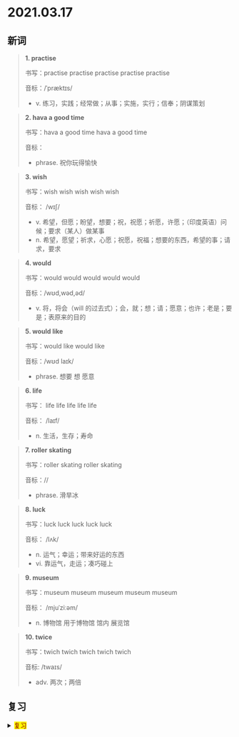 # 2021.03.17

## 新词


> **1. practise**
>
> 书写：practise practise practise practise practise
>
> 音标：/ˈpræktɪs/
>
> - v. 练习，实践；经常做；从事；实施，实行；信奉；阴谋策划



> **2. hava a good time**
>
> 书写：hava a good time hava a good time
>
> 音标：
>
> - phrase. 祝你玩得愉快


> **3. wish**
>
> 书写：wish wish wish wish wish
>
> 音标： /wɪʃ/
>
> - v. 希望，但愿；盼望，想要；祝，祝愿；祈愿，许愿；（印度英语）问候；要求（某人）做某事
> - n. 希望，愿望；祈求，心愿；祝愿，祝福；想要的东西，希望的事；请求，要求


> **4. would**
>
> 书写：would would would would would
>
> 音标：/wʊd,wəd,əd/
>
> - v. 将，将会（will 的过去式）；会，就；想；请；愿意；也许；老是；要是；表原来的目的

> **5. would like**
>
> 书写：would like would like
>
> 音标：/wʊd laɪk/
>
> - phrase. 想要 想 愿意




> **6. life**
>
> 书写： life life life life life
>
> 音标： /laɪf/
>
> - n. 生活，生存；寿命


> **7. roller skating**
>
> 书写：roller skating roller skating
>
> 音标：//
>
> - phrase. 滑旱冰




> **8. luck**
>
> 书写：luck luck luck luck luck
>
> 音标： /lʌk/
>
> - n. 运气；幸运；带来好运的东西
> - vi. 靠运气，走运；凑巧碰上

> **9. museum**
>
> 书写：museum museum museum museum museum
>
> 音标： /mjuˈziːəm/
>
> - n. 博物馆 用于博物馆 馆内 展览馆


> **10. twice**
> 
> 书写：twich twich twich twich twich
>
> 音标:  /twaɪs/
>
> - adv. 两次；两倍


## 复习

<details> 
  <summary><mark><font color=darkred>复习</font></mark></summary>
  <br/>feel feel 感觉；感受；体会到；感到；
  <br/>show show 显示；说明；证明；表名；
  <br/>collect collect 收集；搜集；采集；收藏；
  <br/>allow allow 允许；准许；给予；承认；
  <br/>meeting meeting 集合；汇合；会合；会议；集会；会面；
  <br/>past past 经过；通过；从前；过去的；
  <br/>dangerous dangerous 有危险的；引起危险的；不安全的；
  <br/>time time 时间；时候；次；时代；计时；
  <br/>quarter quarter 季度；一刻钟；宿舍；四等份之一；
  <br/>over there over there 在那边；到那边；在那儿；
  <br/>diary diary 日记；记事簿；日记簿；
  <br/>collect collect 收集；搜集；采集；收藏；
  <br/>fish fish 鱼；鱼肉；捕鱼；钓鱼；
  <br/>bored bored 烦闷的；厌烦的；感到厌倦的；
  <br/>past past 经过；过去；从前；超过；晚于；逝去；昔日的；刚过去的；刚结束的；
  <br/>ground ground 地面；土；土地；土壤；依据；根据；理由；
  <br/>best best 最好的；最出色的；最优秀的；最愉快的；胜过；打败；
  <br/>quarter quarter 季度；一刻钟；四等分之一；给...提供宿舍；
  <br/>over there over there 在那儿；在那边；到那边；
  <br/>diary diary 日记；日记簿；记事簿；
  <br/>circle circle 圆；圈；圆圈；圆形；圈出；环行；圈起；
  <br/>geography geography 地理学；地理环境；地理；地形；
  <br/>bored bored 厌烦的；感到厌倦的；烦闷的；
  <br/>chat chat 聊天；闲聊；闲谈；网上聊天；
  <br/>each each 每个 各自 每次 每一
  <br/>advantage advantage advantage 优势；优点；有利条件；有利因数；有利于；有助于；
  <br/>complete complete 完成；结束；完全的；全部的；
  <br/>down down 向下；下；击倒；下降；下跌；降低；
  <br/>bottom bottom 底部；底层；水底；臀部；最后的；尽头的；
  <br/>collect collect 收集；搜集；采集；收藏；
  <br/>just just 只是；刚才；就；仅仅；公正的；正义的；正当的；合理的；正直的人；公正的人；
  <br/>past past 经过；从前；过去的；以前；超过；逝去；
  <br/>blow blow 吹；刮；吹动；吹奏；击；击打；猛击
  <br/>each each 每个；各自；每一；每次；
  <br/>advantage advantage 优势；有利条件；优点；
  <br/>which which 哪个；那；哪一个
  <br/>quarter quarter 
  <br/>over there
  <br/>diary diary 
  <br/>just just 只是；仅仅；刚才；就；公正的；合理的；正义的；正当的；
  <br/>biology biology 生物；生物学；
  <br/>master master 专家；能手；高手；主任；征服；控制；精通；熟练的；
  <br/>bored bored 厌烦的；烦闷的；感到厌倦的；
  <br/>breath breath 呼吸；呼吸的空气；微量；迹象；
  <br/>which which 哪个；那；哪一个；
  <br/>miss miss 错过；思念；怀念；未击中；
  <br/>each each 每个；各自；每一；每次；
  <br/>advantage advantage 优势；优点；有利条件的；
  <br/>just just 
  <br/>biology biology 生物；生物学；
  <br/>master master 能力；专家；高手；主人；精通；数量的；
  <br/>which which 
  <br/>biology biology 生物；生物学；
  <br/>master master 
</details>  
